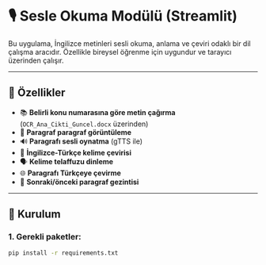 # 🎙️ Sesle Okuma Modülü (Streamlit)

Bu uygulama, İngilizce metinleri sesli okuma, anlama ve çeviri odaklı bir dil çalışma aracıdır. Özellikle bireysel öğrenme için uygundur ve tarayıcı üzerinden çalışır.

---

## 🚀 Özellikler

- 📚 **Belirli konu numarasına göre metin çağırma** (`OCR_Ana_Cikti_Guncel.docx` üzerinden)
- 📖 **Paragraf paragraf görüntüleme**
- 🔊 **Paragrafı sesli oynatma** (gTTS ile)
- 🧠 **İngilizce-Türkçe kelime çevirisi**
- 🗣️ **Kelime telaffuzu dinleme**
- 🌐 **Paragrafı Türkçeye çevirme**
- 🔄 **Sonraki/önceki paragraf gezintisi**

---

## 🧰 Kurulum

### 1. Gerekli paketler:

```bash
pip install -r requirements.txt


